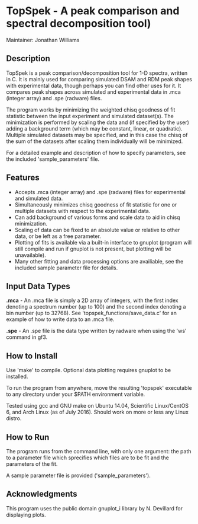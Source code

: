 # **TopSpek** - A peak comparison and spectral decomposition tool)

Maintainer: Jonathan Williams


## Description

TopSpek is a peak comparison/decomposition tool for 1-D spectra, written in C.  It is mainly used for comparing simulated DSAM and RDM peak shapes with experimental data, though perhaps you can find other uses for it.  It compares peak shapes across simulated and experimental data in .mca (integer array) and .spe (radware) files.

The program works by minimizing the weighted chisq goodness of fit statistic between the input experiment and simulated dataset(s).  The minimization is performed by scaling the data and (if specified by the user) adding a background term (which may be constant, linear, or quadratic).  Multiple simulated datasets may be specified, and in this case the chisq of the sum of the datasets after scaling them individually will be minimized.

For a detailed example and description of how to specify parameters, see the included 'sample_parameters' file.


## Features

* Accepts .mca (integer array) and .spe (radware) files for experimental and simulated data.
* Simultaneously minimizes chisq goodness of fit statistic for one or multiple datasets with respect to the experimental data.
* Can add background of various forms and scale data to aid in chisq minimization.
* Scaling of data can be fixed to an absolute value or relative to other data, or be left as a free parameter.
* Plotting of fits is available via a built-in interface to gnuplot (program will still compile and run if gnuplot is not present, but plotting will be unavailable).
* Many other fitting and data processing options are availiable, see the included sample parameter file for details.


## Input Data Types

**.mca** - An .mca file is simply a 2D array of integers, with the first index denoting a spectrum number (up to 100) and the second index denoting a bin number (up to 32768).  See 'topspek_functions/save_data.c' for an example of how to write data to an .mca file.

**.spe** - An .spe file is the data type written by radware when using the 'ws' command in gf3.


## How to Install

Use 'make' to compile.  Optional data plotting requires gnuplot to be installed.

To run the program from anywhere, move the resulting 'topspek' executable to any directory under your $PATH environment variable.

Tested using gcc and GNU make on Ubuntu 14.04, Scientific Linux/CentOS 6, and Arch Linux (as of July 2016).  Should work on more or less any Linux distro.


## How to Run

The program runs from the command line, with only one argument: the path to a parameter file which sprecifies which files are to be fit and the parameters of the fit.

A sample parameter file is provided ('sample_parameters').


## Acknowledgments

This program uses the public domain gnuplot_i library by N. Devillard for displaying plots.
